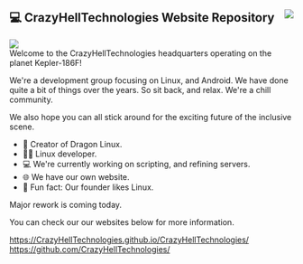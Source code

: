 ## 💻 CrazyHellTechnologies Website Repository <img align="right" src="https://komarev.com/ghpvc/?username=CrazyHellTechnologies" /></br>
<img align="center" src="https://CrazyHellTechnologies.github.io/CrazyHellTechnologies/tenor.gif" /></br>
Welcome to the CrazyHellTechnologies headquarters operating on the planet Kepler-186F!

We're a development group focusing on Linux, and Android. We have done quite a bit of things over the years. So sit back, and relax. We're a chill community.

We also hope you can all stick around for the exciting future of the inclusive scene.

- 🐉 Creator of Dragon Linux.
- 🐱‍💻 Linux developer.
- 💻 We're currently working on scripting, and refining servers.
- 🌐 We have our own website.
- 🐧 Fun fact: Our founder likes Linux.

Major rework is coming today.

You can check our our websites below for more information.

https://CrazyHellTechnologies.github.io/CrazyHellTechnologies/
https://github.com/CrazyHellTechnologies/
